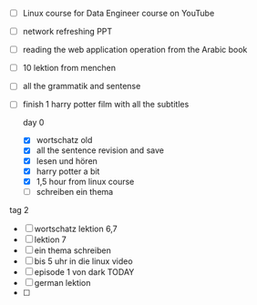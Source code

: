   - [ ] Linux course for Data Engineer  course  on YouTube
  - [ ] network refreshing  PPT
  - [ ] reading the web application operation from the Arabic book 
  - [ ] 10 lektion  from menchen 
  - [ ] all the grammatik and sentense 
  - [ ] finish 1 harry potter film with all the subtitles     


	day 0 
	- [x] wortschatz old 
	- [x] all the sentence revision and save 
	- [x] lesen und hören 
	- [x] harry potter a bit 
	- [x] 1,5 hour from linux course
	- [ ] schreiben ein thema 

   tag 2 
   - [ ] wortschatz lektion 6,7
   - [ ] lektion 7 
   - [ ] ein thema schreiben 
   - [ ] bis 5 uhr in die linux video 
   - [ ] episode 1 von dark 
TODAY 
- [ ] german lektion 
- [ ] 